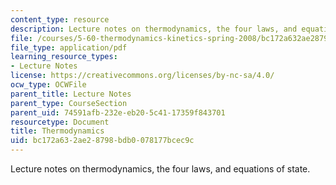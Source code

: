 ```yaml
---
content_type: resource
description: Lecture notes on thermodynamics, the four laws, and equations of state.
file: /courses/5-60-thermodynamics-kinetics-spring-2008/bc172a632ae28798bdb0078177bcec9c_5_60_lecture1.pdf
file_type: application/pdf
learning_resource_types:
- Lecture Notes
license: https://creativecommons.org/licenses/by-nc-sa/4.0/
ocw_type: OCWFile
parent_title: Lecture Notes
parent_type: CourseSection
parent_uid: 74591afb-232e-eb20-5c41-17359f843701
resourcetype: Document
title: Thermodynamics
uid: bc172a63-2ae2-8798-bdb0-078177bcec9c
---
```

Lecture notes on thermodynamics, the four laws, and equations of state.